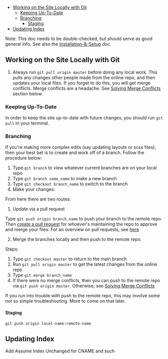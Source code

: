 <!-- # Using-Git -->

<!-- MarkdownTOC -->

* [Working on the Site Locally with Git](#working-on-the-site-locally-with-git)
  * [Keeping Up-To-Date](#keeping-up-to-date)
  * [Branching](#branching)
    * [Staging](#staging)
* [Updating Index](#updating-index)

<!-- /MarkdownTOC -->

Note: This doc needs to be double-checked, but should serve as good general info. See also the [Installation-&-Setup](Installation-&-Setup) doc.

<a id="working-on-the-site-locally-with-git"></a>
## Working on the Site Locally with Git

1. Always run `git pull origin master` before doing any local work. This pulls any changes other people made from the online repo, and then updates your local files. If you forget to do this, you will get merge conflicts. Merge conflicts are a headache. See [Solving Merge Conflicts](#merge-conflicts) section below.

<a id="keeping-up-to-date"></a>
### Keeping Up-To-Date

In order to keep the site up-to-date with future changes, you should run `git pull` in your terminal.

<a id="branching"></a>
### Branching

If you're making more complex edits (say updating layouts or scss files), then your best bet is to create and work off of a branch. Follow the procedure below:

1. Type `git branch` to view whatever current branches are on your local repo
2. Type `git branch some_name` to make a new branch
3. Type `git checkout branch_name` to switch to the branch
4. Make your changes.

From here there are two routes:

1. Update via a pull request

Type `git push origin branch_name` to push your branch to the remote repo. Then [create a pull request](https://help.github.com/en/articles/creating-a-pull-request) for whoever's maintaining the repo to approve and merge your files. For an overview on pull requests, see [here](https://help.github.com/en/articles/about-pull-requests)

2. Merge the branches locally and then push to the remote repo.

Steps:

1. Type `git checkout master` to return to the main branch
2. Run `git pull origin master` to get the latest changes from the online repo
3. Type `git merge branch_name`
4. If there were no merge conflicts, then you can push to the remote repo via `git push origin master`. Otherwise, see [Solving Merge Conflicts](#merge-conflicts)

If you run into trouble with push to the remote repo, this may involve some not so simple troubleshooting. More to come on that later.

<a id="staging"></a>
#### Staging

`git push origin local-name:remote-name`

<a id="updating-index"></a>
## Updating Index

Add Assume Index Unchanged for CNAME and such
